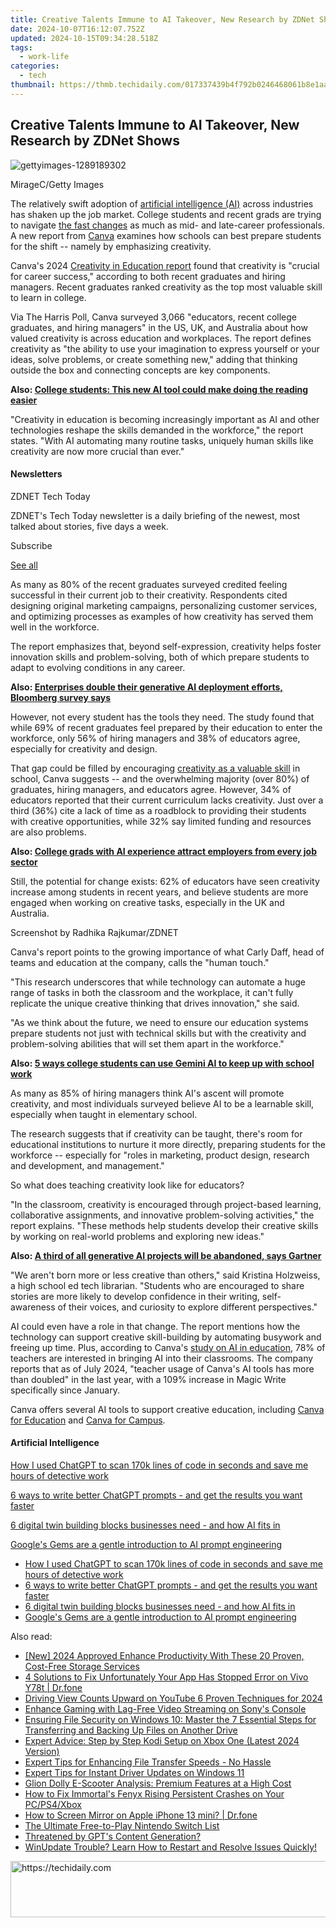 ```yaml
---
title: Creative Talents Immune to AI Takeover, New Research by ZDNet Shows
date: 2024-10-07T16:12:07.752Z
updated: 2024-10-15T09:34:28.518Z
tags:
  - work-life
categories:
  - tech
thumbnail: https://thmb.techidaily.com/017337439b4f792b0246468061b8e1aa8f8f36d01cdf2619fb3c06685fc0972f.jpg
---
```


## Creative Talents Immune to AI Takeover, New Research by ZDNet Shows

![gettyimages-1289189302](https://www.zdnet.com/a/img/resize/afdcc184b72a97fb116a7eca416008d53086b201/2024/09/03/5e9b4fc5-a4fe-485c-8980-b0907c693e4a/gettyimages-1289189302.jpg?auto=webp&precrop=2121,1191,x0,y97&width=1280)

MirageC/Getty Images

The relatively swift adoption of [artificial intelligence (AI)](https://www.zdnet.com/article/what-is-ai-heres-everything-you-need-to-know-about-artificial-intelligence/) across industries has shaken up the job market. College students and recent grads are trying to navigate [the fast changes](https://www.zdnet.com/article/do-ai-tools-make-it-easier-to-start-a-new-business-5-factors-to-consider/) as much as mid- and late-career professionals. A new report from [Canva](https://www.zdnet.com/article/how-to-turn-any-photo-into-a-professional-headshot-with-canva-ai/) examines how schools can best prepare students for the shift -- namely by emphasizing creativity. 

Canva's 2024 [Creativity in Education report](https://www.canva.com/design/DAGOQDZeXXA/7YSmtsgWeB3gCs9-bywbNQ/view?utm%5Fcontent=DAGOQDZeXXA&utm%5Fcampaign=designshare&utm%5Fmedium=link&utm%5Fsource=editor#1) found that creativity is "crucial for career success," according to both recent graduates and hiring managers. Recent graduates ranked creativity as the top most valuable skill to learn in college.

Via The Harris Poll, Canva surveyed 3,066 "educators, recent college graduates, and hiring managers" in the US, UK, and Australia about how valued creativity is across education and workplaces. The report defines creativity as "the ability to use your imagination to express yourself or your ideas, solve problems, or create something new," adding that thinking outside the box and connecting concepts are key components. 

**Also: [College students: This new AI tool could make doing the reading easier](https://www.zdnet.com/article/college-students-this-new-ai-tool-makes-doing-the-reading-easier/)**

"Creativity in education is becoming increasingly important as AI and other technologies reshape the skills demanded in the workforce," the report states. "With AI automating many routine tasks, uniquely human skills like creativity are now more crucial than ever." 

#### Newsletters

ZDNET Tech Today

ZDNET's Tech Today newsletter is a daily briefing of the newest, most talked about stories, five days a week.

 Subscribe

[See all](https://www.zdnet.com/newsletters/)

As many as 80% of the recent graduates surveyed credited feeling successful in their current job to their creativity. Respondents cited designing original marketing campaigns, personalizing customer services, and optimizing processes as examples of how creativity has served them well in the workforce. 

The report emphasizes that, beyond self-expression, creativity helps foster innovation skills and problem-solving, both of which prepare students to adapt to evolving conditions in any career. 

**Also: [Enterprises double their generative AI deployment efforts, Bloomberg survey says](https://www.zdnet.com/article/enterprises-double-their-gen-ai-deployment-efforts-bloomberg-survey-says/)**

However, not every student has the tools they need. The study found that while 69% of recent graduates feel prepared by their education to enter the workforce, only 56% of hiring managers and 38% of educators agree, especially for creativity and design. 

That gap could be filled by encouraging [creativity as a valuable skill](https://www.zdnet.com/article/six-skills-you-need-to-become-an-ai-prompt-engineer/) in school, Canva suggests -- and the overwhelming majority (over 80%) of graduates, hiring managers, and educators agree. However, 34% of educators reported that their current curriculum lacks creativity. Just over a third (36%) cite a lack of time as a roadblock to providing their students with creative opportunities, while 32% say limited funding and resources are also problems. 

**Also: [College grads with AI experience attract employers from every job sector](https://www.zdnet.com/article/college-grads-with-ai-experience-attract-employers-from-every-job-sector/)**

Still, the potential for change exists: 62% of educators have seen creativity increase among students in recent years, and believe students are more engaged when working on creative tasks, especially in the UK and Australia. 

Screenshot by Radhika Rajkumar/ZDNET

Canva's report points to the growing importance of what Carly Daff, head of teams and education at the company, calls the "human touch." 

"This research underscores that while technology can automate a huge range of tasks in both the classroom and the workplace, it can't fully replicate the unique creative thinking that drives innovation," she said. 

"As we think about the future, we need to ensure our education systems prepare students not just with technical skills but with the creativity and problem-solving abilities that will set them apart in the workforce."

**Also: [5 ways college students can use Gemini AI to keep up with school work](https://www.zdnet.com/article/5-ways-college-students-can-use-gemini-ai-to-keep-up-with-school-work/)**

As many as 85% of hiring managers think AI's ascent will promote creativity, and most individuals surveyed believe AI to be a learnable skill, especially when taught in elementary school. 

The research suggests that if creativity can be taught, there's room for educational institutions to nurture it more directly, preparing students for the workforce -- especially for "roles in marketing, product design, research and development, and management." 

So what does teaching creativity look like for educators? 

"In the classroom, creativity is encouraged through project-based learning, collaborative assignments, and innovative problem-solving activities," the report explains. "These methods help students develop their creative skills by working on real-world problems and exploring new ideas."

**Also: [A third of all generative AI projects will be abandoned, says Gartner](https://www.zdnet.com/article/a-third-of-all-gen-ai-projects-will-be-abandoned-says-gartner/)**

"We aren't born more or less creative than others," said Kristina Holzweiss, a high school ed tech librarian. "Students who are encouraged to share stories are more likely to develop confidence in their writing, self-awareness of their voices, and curiosity to explore different perspectives."

AI could even have a role in that change. The report mentions how the technology can support creative skill-building by automating busywork and freeing up time. Plus, according to Canva's [study on AI in education](https://www.canva.com/newsroom/news/ai-education-survey/), 78% of teachers are interested in bringing AI into their classrooms. The company reports that as of July 2024, "teacher usage of Canva's AI tools has more than doubled" in the last year, with a 109% increase in Magic Write specifically since January. 

Canva offers several AI tools to support creative education, including [Canva for Education](https://www.canva.com/education/) and [Canva for Campus](https://www.canva.com/for-campus/).

#### Artificial Intelligence

[How I used ChatGPT to scan 170k lines of code in seconds and save me hours of detective work](https://www.zdnet.com/article/how-chatgpt-scanned-170k-lines-of-code-in-seconds-and-saved-me-hours-of-work/ "How I used ChatGPT to scan 170k lines of code in seconds and save me hours of detective work")

[6 ways to write better ChatGPT prompts - and get the results you want faster](https://www.zdnet.com/article/6-ways-to-write-better-chatgpt-prompts-and-get-the-results-you-want-faster/ "6 ways to write better ChatGPT prompts - and get the results you want faster")

[6 digital twin building blocks businesses need - and how AI fits in](https://www.zdnet.com/article/6-digital-twin-building-blocks-businesses-need-and-how-ai-fits-in/ "6 digital twin building blocks businesses need - and how AI fits in")

[Google's Gems are a gentle introduction to AI prompt engineering](https://www.zdnet.com/article/googles-gems-are-a-gentle-introduction-to-ai-prompt-engineering/ "Google's Gems are a gentle introduction to AI prompt engineering")

* [How I used ChatGPT to scan 170k lines of code in seconds and save me hours of detective work](https://www.zdnet.com/article/how-chatgpt-scanned-170k-lines-of-code-in-seconds-and-saved-me-hours-of-work/ "How I used ChatGPT to scan 170k lines of code in seconds and save me hours of detective work")
* [6 ways to write better ChatGPT prompts - and get the results you want faster](https://www.zdnet.com/article/6-ways-to-write-better-chatgpt-prompts-and-get-the-results-you-want-faster/ "6 ways to write better ChatGPT prompts - and get the results you want faster")
* [6 digital twin building blocks businesses need - and how AI fits in](https://www.zdnet.com/article/6-digital-twin-building-blocks-businesses-need-and-how-ai-fits-in/ "6 digital twin building blocks businesses need - and how AI fits in")
* [Google's Gems are a gentle introduction to AI prompt engineering](https://www.zdnet.com/article/googles-gems-are-a-gentle-introduction-to-ai-prompt-engineering/ "Google's Gems are a gentle introduction to AI prompt engineering")

<ins class="adsbygoogle"
     style="display:block"
     data-ad-format="autorelaxed"
     data-ad-client="ca-pub-7571918770474297"
     data-ad-slot="1223367746"></ins>

<ins class="adsbygoogle"
     style="display:block"
     data-ad-client="ca-pub-7571918770474297"
     data-ad-slot="8358498916"
     data-ad-format="auto"
     data-full-width-responsive="true"></ins>

<span class="atpl-alsoreadstyle">Also read:</span>
<div><ul>
<li><a href="https://fox-info.techidaily.com/new-2024-approved-enhance-productivity-with-these-20-proven-cost-free-storage-services/"><u>[New] 2024 Approved Enhance Productivity With These 20 Proven, Cost-Free Storage Services</u></a></li>
<li><a href="https://howto.techidaily.com/4-solutions-to-fix-unfortunately-your-app-has-stopped-error-on-vivo-y78t-drfone-by-drfone-fix-android-problems-fix-android-problems/"><u>4 Solutions to Fix Unfortunately Your App Has Stopped Error on Vivo Y78t | Dr.fone</u></a></li>
<li><a href="https://youtube-clips.techidaily.com/driving-view-counts-upward-on-youtube-6-proven-techniques-for-2024/"><u>Driving View Counts Upward on YouTube 6 Proven Techniques for 2024</u></a></li>
<li><a href="https://tech-savvy.techidaily.com/enhance-gaming-with-lag-free-video-streaming-on-sonys-console/"><u>Enhance Gaming with Lag-Free Video Streaming on Sony's Console</u></a></li>
<li><a href="https://tech-savvy.techidaily.com/ensuring-file-security-on-windows-10-master-the-7-essential-steps-for-transferring-and-backing-up-files-on-another-drive/"><u>Ensuring File Security on Windows 10: Master the 7 Essential Steps for Transferring and Backing Up Files on Another Drive</u></a></li>
<li><a href="https://tech-savvy.techidaily.com/expert-advice-step-by-step-kodi-setup-on-xbox-one-latest-2024-version/"><u>Expert Advice: Step by Step Kodi Setup on Xbox One (Latest 2024 Version)</u></a></li>
<li><a href="https://tech-savvy.techidaily.com/expert-tips-for-enhancing-file-transfer-speeds-no-hassle/"><u>Expert Tips for Enhancing File Transfer Speeds - No Hassle</u></a></li>
<li><a href="https://tech-savvy.techidaily.com/expert-tips-for-instant-driver-updates-on-windows-11/"><u>Expert Tips for Instant Driver Updates on Windows 11</u></a></li>
<li><a href="https://buynow-reviews.techidaily.com/glion-dolly-e-scooter-analysis-premium-features-at-a-high-cost/"><u>Glion Dolly E-Scooter Analysis: Premium Features at a High Cost</u></a></li>
<li><a href="https://win-answers.techidaily.com/how-to-fix-immortals-fenyx-rising-persistent-crashes-on-your-pcps4xbox/"><u>How to Fix Immortal's Fenyx Rising Persistent Crashes on Your PC/PS4/Xbox</u></a></li>
<li><a href="https://screen-mirror.techidaily.com/how-to-screen-mirror-on-apple-iphone-13-mini-drfone-by-drfone-ios/"><u>How to Screen Mirror on Apple iPhone 13 mini? | Dr.fone</u></a></li>
<li><a href="https://games-able.techidaily.com/the-ultimate-free-to-play-nintendo-switch-list/"><u>The Ultimate Free-to-Play Nintendo Switch List</u></a></li>
<li><a href="https://tech-haven.techidaily.com/threatened-by-gpts-content-generation/"><u>Threatened by GPT's Content Generation?</u></a></li>
<li><a href="https://win-howtos.techidaily.com/winupdate-trouble-learn-how-to-restart-and-resolve-issues-quickly/"><u>WinUpdate Trouble? Learn How to Restart and Resolve Issues Quickly!</u></a></li>
</ul></div>

<!-- affiliate ads begin -->
<a href="https://appsumo.8odi.net/c/5597632/2075472/7443" target="_top" id="2075472">
  <img src="//a.impactradius-go.com/display-ad/7443-2075472" border="0" alt="https://techidaily.com" width="728" height="90"/>
</a>
<img height="0" width="0" src="https://appsumo.8odi.net/i/5597632/2075472/7443" style="position:absolute;visibility:hidden;" border="0" />
<!-- affiliate ads end -->

